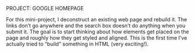 PROJECT: GOOGLE HOMEPAGE

For this mini-project, I deconstruct an existing web page and rebuild it. The links don’t go anywhere and the search box doesn’t do anything when you submit it. The goal is to start thinking about how elements get placed on the page and roughly how they get styled and aligned. This is the first time I’ve actually tried to “build” something in HTML (very exciting!).